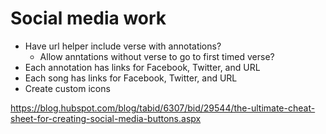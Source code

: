 # Social media work
* Have url helper include verse with annotations?
    * Allow anntations without verse to go to first timed verse?
* Each annotation has links for Facebook, Twitter, and URL
* Each song has links for Facebook, Twitter, and URL
* Create custom icons

https://blog.hubspot.com/blog/tabid/6307/bid/29544/the-ultimate-cheat-sheet-for-creating-social-media-buttons.aspx